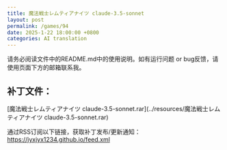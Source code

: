 ```yaml
---
title: 魔法戦士レムティアナイツ claude-3.5-sonnet
layout: post
permalink: /games/94
date: 2025-1-22 18:00:00 +0800
categories: AI translation
---
```



请务必阅读文件中的README.md中的使用说明。如有运行问题 or bug反馈，请使用页面下方的邮箱联系我。

## 补丁文件：

[魔法戦士レムティアナイツ claude-3.5-sonnet.rar](../resources/魔法戦士レムティアナイツ claude-3.5-sonnet.rar)

 

通过RSS订阅以下链接，获取补丁发布/更新通知：https://jyxjyx1234.github.io/feed.xml

